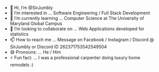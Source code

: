 - 👋 Hi, I’m @SirJumbly
- 👀 I’m interested in ... Software Engineering / Full Stack Development
- 🌱 I’m currently learning ... Computer Science at The University of Maryland Global Campus
- 💞️ I’m looking to collaborate on ... Web Applications developed for statistics
- 📫 How to reach me ... Message on Facebook / Instagram / Discord @ SirJumbly or Discord ID 262371753542549504
- 😄 Pronouns: ... He / Him
- ⚡ Fun fact: ... I was a professional carpenter doing luxury home remodels :) 

<!---
SirJumbly/SirJumbly is a ✨ special ✨ repository because its `README.md` (this file) appears on your GitHub profile.
You can click the Preview link to take a look at your changes.
--->
